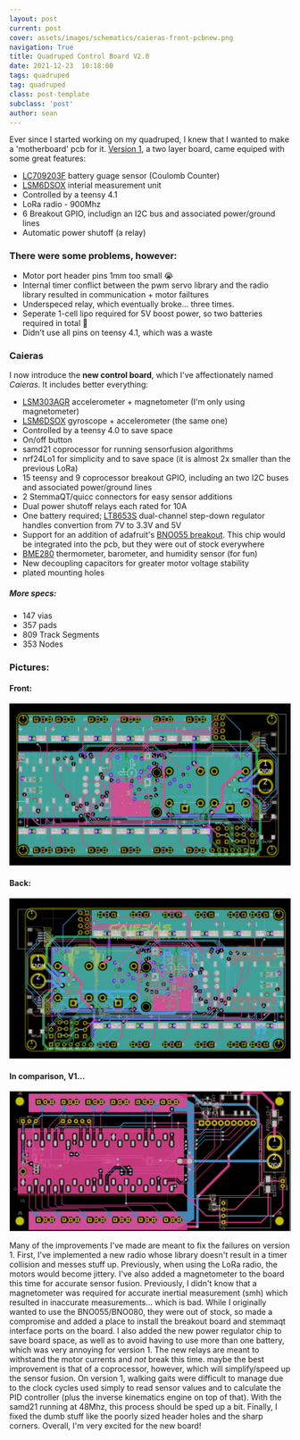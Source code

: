 ```yaml
---
layout: post
current: post
cover: assets/images/schematics/caieras-front-pcbnew.png
navigation: True
title: Quadruped Control Board V2.0
date: 2021-12-23  10:18:00
tags: quadruped
tag: quadruped
class: post-template
subclass: 'post'
author: sean
---
```



Ever since I started working on my quadruped, I knew that I wanted to make a 'motherboard' pcb for it. [Version 1](https://seanboe.github.io/blog/quadruped7), a two layer board, came equiped with some great features: 

<ul class="list-disc pl-5 pt-3 pb-3">
  <li><a href="https://www.mouser.com/datasheet/2/308/1/LC709203F_D-2315014.pdf" class="text-green-500">LC709203F</a> battery guage sensor (Coulomb Counter)</li>
  <li><a href="https://www.st.com/resource/en/datasheet/lsm6dsox.pdf" class="text-green-500">LSM6DSOX</a> interial measurement unit</li>  
  <li>Controlled by a teensy 4.1</li>
  <li>LoRa radio - 900Mhz</li>
  <li>6 Breakout GPIO, includign an I2C bus and associated power/ground lines</li>
  <li>Automatic power shutoff (a relay)</li>
</ul>

### There were some problems, however:
<ul class="list-disc pl-5 pt-3 pb-3">
  <li>Motor port header pins 1mm too small 😭</li>
  <li>Internal timer conflict between the pwm servo library and the radio library resulted in communication + motor failtures</li>
  <li>Underspeced relay, which eventually broke... three times.</li>
  <li>Seperate 1-cell lipo required for 5V boost power, so two batteries required in total 🤮</li>
  <li>Didn't use all pins on teensy 4.1, which was a waste</li>
</ul>

### Caieras
I now introduce the __new control board__, which I've affectionately named _Caieras_. It includes better everything:

<ul class="list-disc pl-5 pt-3 pb-3">
  <li><a href="https://www.st.com/resource/en/datasheet/lsm303agr.pdf" class="text-green-500">LSM303AGR</a> accelerometer + magnetometer (I'm only using magnetometer)</li>  
  <li><a href="https://www.st.com/resource/en/datasheet/lsm6dsox.pdf" class="text-green-500">LSM6DSOX</a> gyroscope + accelerometer (the same one)</li>  
  <li>Controlled by a teensy 4.0 to save space</li>
  <li>On/off button</li>
  <li>samd21 coprocessor for running sensorfusion algorithms</li>
  <li>nrf24Lo1 for simplicity and to save space (it is almost 2x smaller than the previous LoRa)</li>
  <li>15 teensy and 9 coprocessor breakout GPIO, including an two I2C buses and associated power/ground lines</li>
  <li>2 StemmaQT/quicc connectors for easy sensor additions</li>
  <li>Dual power shutoff relays each rated for 10A</li>
  <li>One battery required; <a href="https://www.analog.com/media/en/technical-documentation/data-sheets/lt8653s.pdf" class="text-green-500">LT8653S</a> dual-channel step-down regulator handles convertion from 7V to 3.3V and 5V</li>
  <li>Support for an addition of adafruit's <a href="https://www.adafruit.com/product/4646" class="text-green-500">BNO055 breakout</a>. This chip would be integrated into the pcb, but they were out of stock everywhere</li>
  <li><a href="https://www.bosch-sensortec.com/media/boschsensortec/downloads/product_flyer/bst-bme280-fl000.pdf" class="text-green-500">BME280</a> thermometer, barometer, and humidity sensor (for fun)</li>  
  <li>New decoupling capacitors for greater motor voltage stability</li>
  <li>plated mounting holes</li>
</ul>

##### More specs:

<ul class="list-disc pl-5 pt-3 pb-3">
  <li>147 vias</li>
  <li>357 pads</li>
  <li>809 Track Segments</li>
  <li>353 Nodes</li>
</ul>

### Pictures:

#### Front:
![caieras_front](assets/images/schematics/caieras-front-pcbnew.png)

#### Back:

![caieras_back](assets/images/schematics/caieras-back-pcbnew.png)

#### In comparison, V1...

![caieras_back](assets/images/schematics/layoutV1-1.png)

Many of the improvements I've made are meant to fix the failures on version 1. First, I've implemented a new radio whose library doesn't result in a timer collision and messes stuff up. Previously, when using the LoRa radio, the motors would become jittery. I've also added a magnetometer to the board this time for accurate sensor fusion. Previously, I didn't know that a magnetometer was required for accurate inertial measurement (smh) which resulted in inaccurate measurements... which is bad. While I originally wanted to use the BNO055/BNO080, they were out of stock, so made a compromise and added a place to install the breakout board and stemmaqt interface ports on the board. I also added the new power regulator chip to save board space, as well as to avoid having to use more than one battery, which was very annoying for version 1. The new relays are meant to withstand the motor currents and _not_ break this time. maybe the best improvement is that of a coprocessor, however, which will simplify/speed up the sensor fusion. On version 1, walking gaits were difficult to manage due to the clock cycles used simply to read sensor values and to calculate the PID controller (plus the inverse kinematics engine on top of that). With the samd21 running at 48Mhz, this process should be sped up a bit. Finally, I fixed the dumb stuff like the poorly sized header holes and the sharp corners. Overall, I'm very excited for the new board!